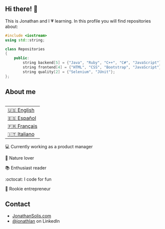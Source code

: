 ## Hi there! 👋
This is Jonathan and I 💗 learning. In this profile you will find repositories about:

```c++
#include <iostream>
using std::string;

class Repositories
{
    public:
        string backend[5] = {"Java", "Ruby", "C++", "C#", "JavaScript"};
        string frontend[4] = {"HTML", "CSS", "Bootstrap", "JavaScript"};
        string quality[2] = {"Selenium", "JUnit"};
};
```

## About me

<table align="right">
 <tr><td><a href="README.md">🇺🇸 English</a></td></tr>
  <tr><td><a href="README_es.md">🇪🇸 Español</a></td></tr>
 <tr><td><a href="README_fr.md">🇫🇷 Français</a></td></tr>
 <tr><td><a href="README_it.md">🇮🇹 Italiano</a></td></tr>
</table>

💻 Currently working as a product manager 

🌄 Nature lover 

📚 Enthusiast reader 

:octocat: I code for fun 

🔱 Rookie entrepreneur

## Contact
- [JonathanSolis.com](https://jonathansolis.com/)
- [@jonathlan](https://www.linkedin.com/in/jonathlan/) on LinkedIn